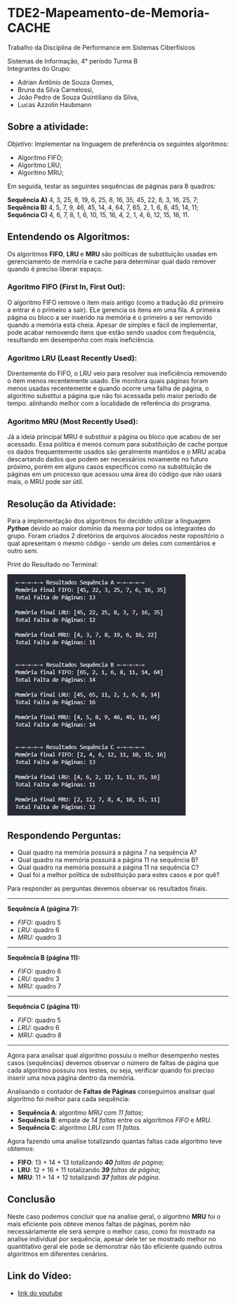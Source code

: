 # TDE2-Mapeamento-de-Memoria-CACHE
Trabalho da Disciplina de Performance em Sistemas Ciberfísicos

Sistemas de Informação, 4° período Turma B    
Integrantes do Grupo:

- Adrian Antônio de Souza Gomes,
- Bruna da Silva Carnelossi,
- João Pedro de Souza Quintiliano da Silva,
- Lucas Azzolin Haubmann

## Sobre a atividade:
*Objetivo:* Implementar na linguagem de preferência os seguintes algoritmos:
* Algoritmo FIFO;
* Algoritmo LRU;
* Algoritmo MRU;

Em seguida, testar as seguintes sequências de páginas para 8 quadros:

**Sequência A)** 4, 3, 25, 8, 19, 6, 25, 8, 16, 35, 45, 22, 8, 3, 16, 25, 7;  
**Sequência B)** 4, 5, 7, 9, 46, 45, 14, 4, 64, 7, 65, 2, 1, 6, 8, 45, 14, 11;    
**Sequência C)** 4, 6, 7, 8, 1, 6, 10, 15, 16, 4, 2, 1, 4, 6, 12, 15, 16, 11.

## Entendendo os Algoritmos:
Os algoritmos **FIFO**, **LRU** e **MRU** são políticas de substituição usadas em gerenciamento de memória e cache para determinar qual dado remover quando é preciso liberar espaço.

### Agoritmo FIFO (First In, First Out):
O algoritmo FIFO remove o item mais antigo (como a tradução diz primeiro a entrar é o primeiro a sair). ELe gerencia os itens em uma fila. A primeira página ou bloco a ser inserido na memória é o primeiro a ser removido quando a memória está cheia. Apesar de simples e fácil de implementar, pode acabar removendo itens que estão sendo usados com frequência, resultando em desempenho com mais ineficiência.

### Agoritmo LRU (Least Recently Used):
Direntemente do FIFO, o LRU veio para resolver sua ineficiência removendo o item menos recentemente usado. Ele monitora quais páginas foram menos usadas recentemente e quando ocorre uma falha de página, o algoritmo substitui a página que não foi acessada pelo maior período de tempo.
alinhando melhor com a localidade de referência do programa.

### Agoritmo MRU (Most Recently Used):
Já a ideia principal MRU é substituir a página ou bloco que acabou de ser acessado. Essa política é menos comum para substituição de cache porque os dados frequentemente usados são geralmente mantidos e o MRU acaba descartando dados que podem ser necessários novamente no futuro próximo,  porém em alguns casos específicos como na substituição de páginas em um processo que acessou uma área do código que não usará mais, o MRU pode ser útil.

## Resolução da Atividade:
Para a implementação dos algoritmos foi decidido utilizar a linguagem ***Python*** devido ao maior domínio da mesma por todos os integrantes do grupo. Foram criados 2 diretórios de arquivos alocados neste ropositório o qual apresentam o mesmo código - sendo um deles com comentários e outro sem. 

Print do Resultado no Terminal:

<img src="imgs/resultados_terminal.png">

## Respondendo Perguntas:

- Qual quadro na memória possuirá a página 7 na sequência A?
- Qual quadro na memória possuirá a página 11 na sequência B?
- Qual quadro na memória possuirá a página 11 na sequência C?
- Qual foi a melhor política de substituição para estes casos e por quê?

Para responder as perguntas devemos observar os resultados finais. 

****
**Sequência A (página 7):**
- *FIFO:* quadro 5
- *LRU:* quadro 6
- *MRU:* quadro 3
****
**Sequência B (página 11):**
- *FIFO:* quadro 6
- *LRU:* quadro 3
- *MRU:* quadro 7
****
**Sequência C (página 11):**
- *FIFO:* quadro 5
- *LRU:* quadro 6
- *MRU:* quadro 8
****

Agora para analisar qual algoritmo possuiu o melhor desempenho nestes casos (sequências) devemos observar o número de faltas de página que cada algoritmo possuiu nos testes, ou seja, verificar quando foi preciso inserir uma nova página dentro da memória.

Analisando o contador de **Faltas de Páginas** conseguimos analisar qual algoritmo foi melhor para cada sequência:

- **Sequência A**: algoritmo *MRU* com *11 faltas*;
- **Sequência B**: empate de *14 faltas* entre os algoritmos *FIFO* e *MRU*.
- **Sequência C**: algoritmo *LRU* com *11 faltas*.

Agora fazendo uma analise totalizando quantas faltas cada algoritmo teve obtemos:

- **FIFO**: 13 + 14 + 13 totalizando ***40** faltas de página*;
- **LRU**: 12 + 16 + 11 totalizando ***39** faltas de página*;
- **MRU**: 11 + 14 + 12 totalizandi ***37** faltas de página*.

## Conclusão

Neste caso podemos concluir que na analise geral, o algoritmo **MRU** foi o mais eficiente pois obteve menos faltas de páginas, porém não necessáriamente ele será sempre o melhor caso, como foi mostrado na analise individual por sequência, apesar dele ter se mostrado melhor no quantitativo geral ele pode se demonstrar não tão eficiente quando outros algoritmos em diferentes cenários.

## Link do Vídeo:
- [link do youtube](https://youtu.be/wPd2KJ8Rz0c)
